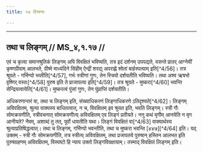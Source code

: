 ```yaml
---
title: १४ टिप्पन्यः

---
```


[^4/50]: Vāj.S. 24.3

[^4/51]: E2,6: bṛhanto

[^4/52]: E2,6: śabalā

[^4/53]: Vāj.S. 24.3

[^4/54]: E2: 5,446; E6: 2,9

[^4/55]: ŚPBr 13.2.5.1

____________________________________________


## तथा च लिङ्गम् // MS_४,१.१७ //

एवं च कृत्वा समानश्रुतिकं लिङ्गम् अपि विवक्षितं भविष्यति, तत्र इदं दर्शनम् उपपद्यते, वसन्ते प्रातर् आग्नेयीं कृष्णग्रीवाम् आलभते, ग्रीष्मे माध्यंदिने सिंहीम् ऐन्द्रीं शरद्य् अपराह्णे श्वेतां बार्हस्पत्याम् इति[^4/56]। तत्र श्रूयते - गर्भिण्यो भव्तीति[^4/57], गर्भः स्त्रीणां गुणः, तेन स्त्रियो दर्शयतीति भविष्यति। तथा अश्व ऋषभो वृष्णिर् वस्तः[^4/58] पुरुष इति ते प्राजापत्या इति[^4/59]। तत्र श्रूयते - मुष्करा[^4/60] भवन्ति सेन्द्रियत्वायेति[^4/61]। मुष्करत्वं पुंसां गुणः, तेन पुंप्राप्तिं दर्शयतीति।

अधिकरणान्तरं वा, तथा च लिङ्गम् इति, संख्याधिकरणं लिङ्गाधिकरणे ऽतिदृश्यते[^4/62]। लिङ्गम् अविवक्षितम्, श्रुत्या वाक्यस्य बाधितत्वात्, न च, विवक्षितम् इव श्रुयत इति, भवति लिङ्गम्। स्त्री गौः सोमक्रयणीति, स्त्रीवचनात् सोमक्रयणीत्य् अविवक्षितम् एव लिङ्गं प्रतीयते। ननु कथं मृगीम् आनयेति न मृग आनीयते? नैवम्, अशाब्दं तु तत्, पूर्वो धावतीति यथा।
लिङ्गं विवक्षितं वा[^4/63] वाक्यार्थस्य श्रुत्याप्रतिषिद्धत्वात्। तथा च लिङ्गम्, गर्भिण्यो भवन्तीति, तथा च मुष्करा भवन्ति [४४७][^4/64] इति। यद् उक्तम् - स्त्री गौः सोमक्रयणीति, तत्र स्त्रीत्य् अविवक्षितम्, तथा प्रजापतये पुरुषान् हस्तिन आलभत इति पुरुषग्रहणम् अविवक्षितम्, विस्पष्टो हि न्याय उक्तो लिङ्गविवक्षायाम्। तस्माद् विवक्षितं लिङ्गम् इति।
